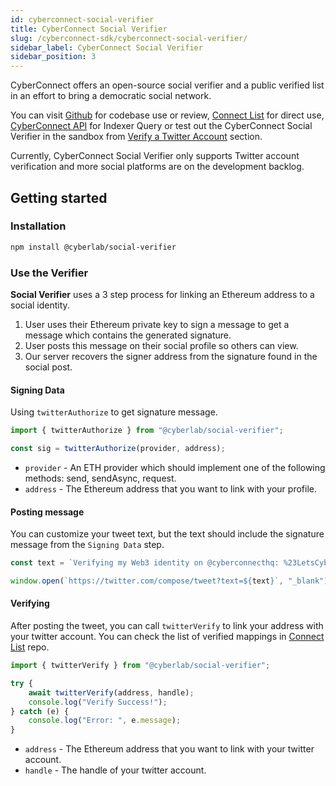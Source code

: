 ```yaml
---
id: cyberconnect-social-verifier
title: CyberConnect Social Verifier
slug: /cyberconnect-sdk/cyberconnect-social-verifier/
sidebar_label: CyberConnect Social Verifier
sidebar_position: 3
---
```


CyberConnect offers an open-source social verifier and a public verified list in an effort to bring a democratic social network. 

You can visit [Github](https://github.com/cyberconnecthq/social-verifier) for codebase use or review, [Connect List](https://github.com/cyberconnecthq/connect-list) for direct use, [CyberConnect API](/cyberconnect-api/overview/) for Indexer Query or test out the CyberConnect Social Verifier in the sandbox from [Verify a Twitter Account](/get-started/verify-a-twitter-account/) section.

Currently, CyberConnect Social Verifier only supports Twitter account verification and more social platforms are on the development backlog.

## Getting started

### Installation

```bash npm2yarn
npm install @cyberlab/social-verifier
```

### Use the Verifier

**Social Verifier** uses a 3 step process for linking an Ethereum address to a social identity.

1. User uses their Ethereum private key to sign a message to get a message which contains the generated signature.
2. User posts this message on their social profile so others can view.
3. Our server recovers the signer address from the signature found in the social post.

#### Signing Data

Using `twitterAuthorize` to get signature message.

```jsx
import { twitterAuthorize } from "@cyberlab/social-verifier";

const sig = twitterAuthorize(provider, address);
```

- `provider` - An ETH provider which should implement one of the following methods: send, sendAsync, request.
- `address` - The Ethereum address that you want to link with your profile.

#### Posting message

You can customize your tweet text, but the text should include the signature message from the `Signing Data` step.

```jsx
const text = `Verifying my Web3 identity on @cyberconnecthq: %23LetsCyberConnect %0A ${sig}`;

window.open(`https://twitter.com/compose/tweet?text=${text}`, "_blank");
```

#### Verifying

After posting the tweet, you can call `twitterVerify` to link your address with your twitter account. You can check the list of verified mappings in [Connect List](https://github.com/cyberconnecthq/connect-list) repo.

```jsx
import { twitterVerify } from "@cyberlab/social-verifier";

try {
    await twitterVerify(address, handle);
    console.log("Verify Success!");
} catch (e) {
    console.log("Error: ", e.message);
}
```

- `address` - The Ethereum address that you want to link with your twitter account.
- `handle` - The handle of your twitter account.
